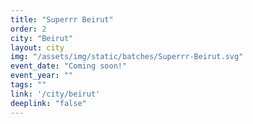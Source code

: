 ```yaml
---
title: "Superrr Beirut"
order: 2
city: "Beirut"
layout: city
img: "/assets/img/static/batches/Superrr-Beirut.svg"
event_date: "Coming soon!"
event_year: ""
tags: ""
link: '/city/beirut'
deeplink: "false"
---
```


